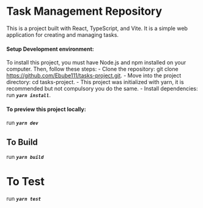 # Task Management Repository

This is a project built with React, TypeScript, and Vite. It is a simple web application for creating and managing tasks.

#### Setup Development environment:

To install this project, you must have Node.js and npm installed on your computer. Then, follow these steps: - Clone the repository: git clone https://github.com/Ebube111/tasks-project.git. - Move into the project directory: cd tasks-project. - This project was initialized with yarn, it is recommended but not compulsory you do the same. - Install dependencies: run **_`yarn install`_**.

#### To preview this project locally:

run **_`yarn dev`_**

## To Build

run **_`yarn build`_**

# To Test

run **_`yarn test`_**
